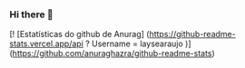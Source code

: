 ### Hi there 👋

<!--
**laysearaujo/laysearaujo** is a ✨ _special_ ✨ repository because its `README.md` (this file) appears on your GitHub profile.

Here are some ideas to get you started:

- 🔭 I’m currently working on ...
- 🌱 I’m currently learning ...
- 👯 I’m looking to collaborate on ...
- 🤔 I’m looking for help with ...
- 💬 Ask me about ...
- 📫 How to reach me: ...
- 😄 Pronouns: ...
- ⚡ Fun fact: ...
-->

[! [Estatísticas do github de Anurag] (https://github-readme-stats.vercel.app/api ? Username = laysearaujo )] (https://github.com/anuraghazra/github-readme-stats)
